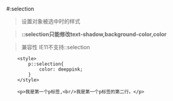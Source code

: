 #:selection

>设置对象被选中时的样式<br/>


> **::selection只能修改text-shadow,background-color,color**<br/>

> 兼容性 IE11不支持::selection


```
	<style>	
		p::selection{
			color: deeppink;
		}
	</style>
	
	<p>我是第一个p标签,<br/>我是第一个p标签的第二行。</p>	
```
